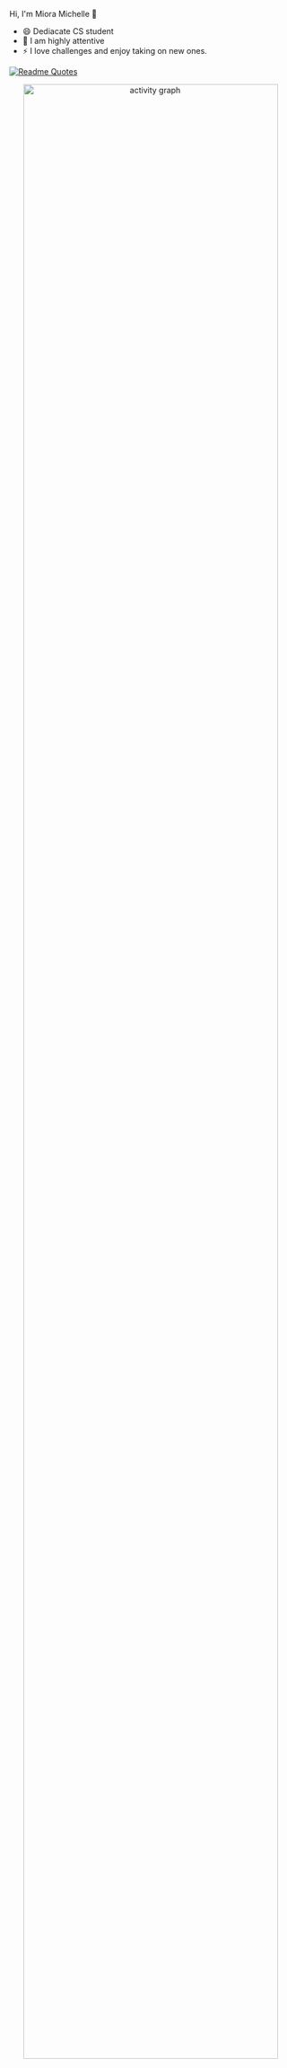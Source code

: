 Hi, I'm Miora Michelle 👋
- 😄 Dediacate CS student
- 🌱 I am highly attentive
- ⚡ I love challenges and enjoy taking on new ones.
<!--
**MioraMichellee/MioraMichellee** is a ✨ _special_ ✨ repository because its `README.md` (this file) appears on your GitHub profile. 

<a href="https://github.com/anuraghazra/github-readme-stats">
  <img height=200 align="center" src="https://github-readme-stats.vercel.app/api?username=MioraMichellee" />
</a>
<a href="https://github.com/anuraghazra/convoychat">
  <img height=200 align="center" src="https://github-readme-stats.vercel.app/api/top-langs?username=MioraMichellee&layout=compact&langs_count=8&card_width=320" />
</a>-->

[![Readme Quotes](https://quotes-github-readme.vercel.app/api?type=horizontal&theme=dark)](https://github.com/piyushsuthar/github-readme-quotes)

<p align="center">
    <a href="https://ossinsight.io/analyze/MioraMichellee">
        <picture>
        <source media="(prefers-color-scheme: dark)" srcset="https://github-readme-activity-graph.vercel.app/graph?username=MioraMichellee&theme=react-dark&hide_border=true&hide_title=false&area=true&custom_title=MioraMichellee's%20Total%20contribution%20graph%20across%20all%20repo" >
                <img src="https://github-readme-activity-graph.vercel.app/graph?username=MioraMichellee&theme=react-light&hide_border=true&hide_title=false&area=true&custom_title=Total%20contribution%20graph%20in%20all%20repo" width="95%" alt="activity graph">            
        </picture>
    </a>
</p>

